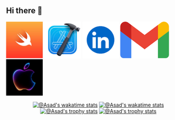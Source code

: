 ## Hi there 👋

<!--suppress HtmlDeprecatedAttribute -->


<a href="https://www.swift.org/documentation/"><img src="./assets/Swift.jpeg" alt="Swift" height="100" title="Swift"></a>
<a href="https://developer.apple.com/documentation/xcode"><img src="./assets/xcode.jpeg" alt="Xcode" height="100" title="xcode"></a>
<a href="https://www.linkedin.com/in/fiaz-hussain-b20382228/"><img src="./assets/linkedIn.png" alt="LinkedIn" height="100" title="LinkedIn Profile"></a>
<a href="fiazhussaiin623@gmail.com"><img src="./assets/gmail.png" alt="Mail" height="100" title="Gmail"></a>
<a href="https://developer.apple.com/documentation/"><img src="./assets/apple.jpeg" alt="Apple" height="100" title="Apple documentation"></a>

 

<p align="center">

<!-- OLD github-readme-stats
<a href="https://github.com/fiazhussaiin?tab=repositories"><img src="https://github-readme-stats.vercel.app/api?username=fiazhussaiin&theme=gotham&show_icons=true&count_private=true&hide_border=true"  width="48%" alt="@Asad's github-readme-stats"/></a>
-->

<!-- <a href="https://github.com/fiazhussaiin?tab=repositories#gh-dark-mode-only"><img src="https://github-readme-stats-one-bice.vercel.app/api?username=fiazhussaiin&theme=gotham&show_icons=true&count_private=true&hide_border=true&role=OWNER,ORGANIZATION_MEMBER,COLLABORATOR"  width="48%" alt="@Asad's github-readme-stats"/></a>
<a href="https://github.com/fiazhussaiin?tab=repositories#gh-light-mode-only"><img src="https://github-readme-stats-one-bice.vercel.app/api?username=fiazhussaiin&theme=default&show_icons=true&count_private=true&hide_border=true&role=OWNER,ORGANIZATION_MEMBER,COLLABORATOR"  width="48%" alt="@Asad's github-readme-stats"/></a>
<a href="https://github.com/fiazhussaiin?tab=stars#gh-dark-mode-only"><img src="https://github-readme-streak-stats.herokuapp.com?user=fiazhussaiin&theme=gotham&hide_border=true&date_format=M%20j%5B%2C%20Y%5D"  width="48%" alt="@Asad's github-readme-streak-stats"/></a>
<a href="https://github.com/fiazhussaiin?tab=stars#gh-light-mode-only"><img src="https://github-readme-streak-stats.herokuapp.com?user=fiazhussaiin&theme=transparent&hide_border=true&date_format=M%20j%5B%2C%20Y%5D"  width="48%" alt="@Asad's github-readme-streak-stats"/></a> -->

</p>



<!-- activity graph heroku-app start -->
<!-- <p align="center">
    <a href="https://wakatime.com/@asadbalqani#gh-dark-mode-only">
        <img src="https://github-readme-activity-graph.vercel.app/graph?username=fiazhussaiin&theme=react-dark&hide_border=true&hide_title=false&area=true&custom_title=Total%20contribution%20graph%20in%20all%20repo" width="95%" alt="activity graph">
    </a>
    <a href="https://wakatime.com/@asadbalqani#gh-light-mode-only">
        <img src="https://github-readme-activity-graph.vercel.app/graph?username=fiazhussaiin&theme=github-light&hide_border=true&hide_title=false&area=true&custom_title=Total%20contribution%20graph%20in%20all%20repo" width="95%" alt="activity graph">
    </a>
</p> -->
<!-- activity graph heroku-app end -->


<p align="center">
 <a href="https://github.com/fiazhussaiin#gh-dark-mode-only"><img src="https://github-readme-stats.vercel.app/api/top-langs/?username=felangel&layout=compact&langs_count=8&theme=github_dark&utcOffset=4&size_wei&no-frame=true&column=3&row=2"  width="40%" alt="@Asad's wakatime stats"/></a>
 <a href="https://github.com/fiazhussaiin#gh-light-mode-only"><img src="https://github-readme-stats.vercel.app/api/top-langs/?username=felangel&layout=compact&langs_count=8&theme=github&utcOffset=4&no-frame=true&column=3&row=2"  width="40%" alt="@Asad's wakatime stats"/></a>
<a href="https://github.com/fiazhussaiin?tab=achievements#gh-dark-mode-only"><img src="https://github-profile-trophy.vercel.app/?username=fiazhussaiin&theme=onestar&no-frame=true&column=3&row=2"  width="38%" alt="@Asad's trophy stats"/></a>
<a href="https://github.com/fiazhussaiin?tab=achievements#gh-light-mode-only"><img src="https://github-profile-trophy.vercel.app/?username=fiazhussaiin&theme=flat&no-frame=true&column=3&row=2"  width="38%" alt="@Asad's trophy stats"/></a>
</p>



<!-- <p align="center">
<a href="https://github.com/pulls?q=is%3Apr+author%3fiazhussaiin+archived%3Afalse+is%3Aclosed#gh-dark-mode-only"><img src="https://github-profile-summary-cards.vercel.app/api/cards/productive-time?username=fiazhussaiin&theme=github_dark&utcOffset=4"  width="31%" alt="@Asad's productive-time"/></a>
<a href="https://github.com/pulls?q=is%3Apr+author%3fiazhussaiin+archived%3Afalse+is%3Aclosed#gh-light-mode-only"><img src="https://github-profile-summary-cards.vercel.app/api/cards/productive-time?username=fiazhussaiin&theme=github&utcOffset=4"  width="31%" alt="@Asad's productive-time"/></a>
<a href="https://github.com/issues?q=is%3Aissue+author%3fiazhussaiin+archived%3Afalse+is%3Aclosed#gh-dark-mode-only"><img src="https://github-profile-summary-cards.vercel.app/api/cards/profile-details?username=fiazhussaiin&theme=github_dark&hide_border=true"  width="64%" alt="@Asad's profile-details"/></a>
<a href="https://github.com/issues?q=is%3Aissue+author%3fiazhussaiin+archived%3Afalse+is%3Aclosed#gh-light-mode-only"><img src="https://github-profile-summary-cards.vercel.app/api/cards/profile-details?username=fiazhussaiin&theme=github&hide_border=true"  width="64%" alt="@Asad's profile-details"/></a>
</p>


<a href="https://rextester.com/l/python3_online_compiler"><img src="./assets/colored.png"  width="100%" alt="python3_online_compiler"/></a>


<p align="center">
    <a href="https://www.codewars.com/users/fiazhussaiin">
        <img alt="codewars badge" src="https://www.codewars.com//users/fiazhussaiin/badges/large">
    </a>
</p>


<p align="center">
<a href="https://wakatime.com/@asadbalqani"><img src="https://wakatime.com/badge/user/d2efdea8-328e-42fd-b016-334b5f385b3f.svg?style=social" alt="wakatime"></a>
<a href="https://github.com/fiazhussaiin?tab=following"><img src="https://img.shields.io/github/stars/fiazhussaiin?affiliations=OWNER%2CCOLLABORATOR%2CORGANIZATION_MEMBER&label=Total%20user%20stars%20in%20all%20repo&logoColor=red&style=social" alt="GitHub User's stars"></a>
<a href="https://github.com/fiazhussaiin?tab=followers"><img src="https://img.shields.io/github/followers/fiazhussaiin?&logoColor=red&style=social" alt="GitHub followers"></a>
</p>


<p align="center">


<p align="center">
<a href="https://gist.github.com/fiazhussaiin"><img src="https://profile-counter.glitch.me/{fiazhussaiin}/count.svg" alt="fiazhussaiin :: Visitor's Count" /></a>
</p> -->
